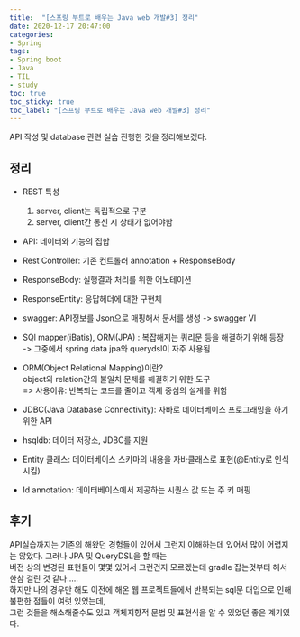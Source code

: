 ```yaml
---
title:  "[스프링 부트로 배우는 Java web 개발#3] 정리"
date: 2020-12-17 20:47:00
categories:
- Spring
tags:
- Spring boot
- Java
- TIL
- study
toc: true
toc_sticky: true
toc_label: "[스프링 부트로 배우는 Java web 개발#3] 정리"
---
```

API 작성 및 database 관련 실습 진행한 것을 정리해보겠다.

## 정리
- REST 특성
  1. server, client는 독립적으로 구분
  2. server, client간 통신 시 상태가 없어야함  

- API: 데이터와 기능의 집합  

- Rest Controller: 기존 컨트롤러 annotation + ResponseBody  

- ResponseBody: 실행결과 처리를 위한 어노테이션  

- ResponseEntity: 응답헤더에 대한 구현체  

- swagger: API정보를 Json으로 매핑해서 문서를 생성 -> swagger VI  

- SQl mapper(iBatis), ORM(JPA) : 복잡해지는 쿼리문 등을 해결하기 위해 등장  
  -> 그중에서 spring data jpa와 querydsl이 자주 사용됨  

- ORM(Object Relational Mapping)이란?  
  object와 relation간의 불일치 문제를 해결하기 위한 도구  
  => 사용이유: 반복되는 코드를 줄이고 객체 중심의 설계를 위함  

- JDBC(Java Database Connectivity): 자바로 데이터베이스 프로그래밍을 하기 위한  API  

- hsqldb: 데이터 저장소, JDBC를 지원  

- Entity 클래스: 데이터베이스 스키마의 내용을 자바클래스로 표현(@Entity로 인식시킴)  

- Id annotation: 데이터베이스에서 제공하는 시퀀스 값 또는 주 키 매핑


## 후기
API실습까지는 기존의 해왔던 경험들이 있어서 그런지 이해하는데 있어서 많이 어렵지는 않았다. 그러나 JPA 및 QueryDSL을 할 때는  
버전 상의 변경된 표현들이 몇몇 있어서 그런건지 모르겠는데 gradle 잡는것부터 해서 한참 걸린 것 같다.....  
하지만 나의 경우만 해도 이전에 해온 웹 프로젝트들에서 반복되는 sql문 대입으로 인해 불편한 점들이 여럿 있었는데,  
그런 것들을 해소해줄수도 있고 객체지향적 문법 및 표현식을 알 수 있었던 좋은 계기였다.
